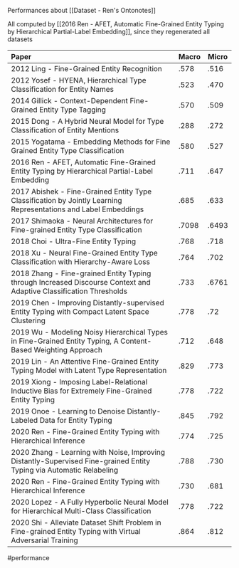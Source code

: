 Performances about [[Dataset - Ren's Ontonotes]]

All computed by [[2016 Ren - AFET, Automatic Fine-Grained Entity Typing by Hierarchical Partial-Label Embedding]], since they regenerated all datasets

| Paper                                                                                                                | Macro | Micro |
|:-------------------------------------------------------------------------------------------------------------------- | ----- | ----- |
| 2012 Ling - Fine-Grained Entity Recognition                                                                          | .578  | .516  |
| 2012 Yosef - HYENA, Hierarchical Type Classification for Entity Names                                                | .523  | .470  |
| 2014 Gillick - Context-Dependent Fine-Grained Entity Type Tagging                                                    | .570  | .509  |
| 2015 Dong - A Hybrid Neural Model for Type Classification of Entity Mentions                                         | .288  | .272  |
| 2015 Yogatama - Embedding Methods for Fine Grained Entity Type Classification                                        | .580  | .527  |
| 2016 Ren - AFET, Automatic Fine-Grained Entity Typing by Hierarchical Partial-Label Embedding                        | .711  | .647  |
| 2017 Abishek - Fine-Grained Entity Type Classification by Jointly Learning Representations and Label Embeddings      | .685  | .633  |
| 2017 Shimaoka - Neural Architectures for Fine-grained Entity Type Classification                                     | .7098 | .6493 |
| 2018 Choi - Ultra-Fine Entity Typing                                                                                 | .768  | .718  |
| 2018 Xu - Neural Fine-Grained Entity Type Classification with Hierarchy-Aware Loss                                   | .764  | .702  |
| 2018 Zhang - Fine-grained Entity Typing through Increased Discourse Context and Adaptive Classification Thresholds   | .733  | .6761 |
| 2019 Chen - Improving Distantly-supervised Entity Typing with Compact Latent Space Clustering                        | .778  | .72   |
| 2019 Wu - Modeling Noisy Hierarchical Types in Fine-Grained Entity Typing, A Content-Based Weighting Approach        | .712  | .648  |
| 2019 Lin - An Attentive Fine-Grained Entity Typing Model with Latent Type Representation                             | .829  | .773  |
| 2019 Xiong - Imposing Label-Relational Inductive Bias for Extremely Fine-Grained Entity Typing                       | .778  | .722  |
| 2019 Onoe - Learning to Denoise Distantly-Labeled Data for Entity Typing                                             | .845  | .792  |
| 2020 Ren - Fine-Grained Entity Typing with Hierarchical Inference                                                    | .774  | .725  |
| 2020 Zhang - Learning with Noise, Improving Distantly-Supervised Fine-grained Entity Typing via Automatic Relabeling | .788  | .730  |
| 2020 Ren - Fine-Grained Entity Typing with Hierarchical Inference                                                    | .730  | .681  |
| 2020 Lopez - A Fully Hyperbolic Neural Model for Hierarchical Multi-Class Classification                             | .778  | .722  |
| 2020 Shi - Alleviate Dataset Shift Problem in Fine-grained Entity Typing with Virtual Adversarial Training           | .864  | .812  | 

#performance 